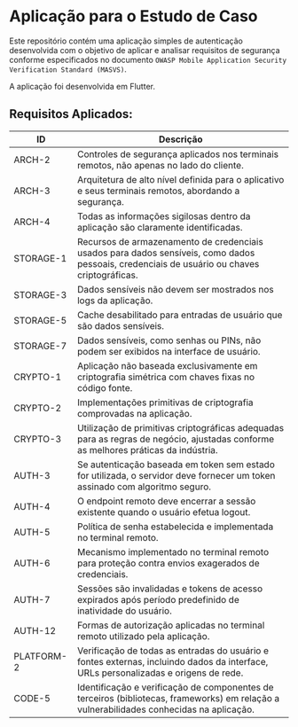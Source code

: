 # Aplicação para o Estudo de Caso

Este repositório contém uma aplicação simples de autenticação desenvolvida com o objetivo de aplicar e analisar requisitos de segurança conforme especificados no documento `OWASP Mobile Application Security Verification Standard (MASVS)`.

A aplicação foi desenvolvida em Flutter.

## Requisitos Aplicados:

| ID        | Descrição                                                                                        |
|-----------|--------------------------------------------------------------------------------------------------|
| ARCH-2    | Controles de segurança aplicados nos terminais remotos, não apenas no lado do cliente.           |
| ARCH-3    | Arquitetura de alto nível definida para o aplicativo e seus terminais remotos, abordando a segurança. |
| ARCH-4    | Todas as informações sigilosas dentro da aplicação são claramente identificadas.                |
| STORAGE-1 | Recursos de armazenamento de credenciais usados para dados sensíveis, como dados pessoais, credenciais de usuário ou chaves criptográficas. |
| STORAGE-3 | Dados sensíveis não devem ser mostrados nos logs da aplicação.                                    |
| STORAGE-5 | Cache desabilitado para entradas de usuário que são dados sensíveis.                               |
| STORAGE-7 | Dados sensíveis, como senhas ou PINs, não podem ser exibidos na interface de usuário.            |
| CRYPTO-1  | Aplicação não baseada exclusivamente em criptografia simétrica com chaves fixas no código fonte.  |
| CRYPTO-2  | Implementações primitivas de criptografia comprovadas na aplicação.                               |
| CRYPTO-3  | Utilização de primitivas criptográficas adequadas para as regras de negócio, ajustadas conforme as melhores práticas da indústria. |
| AUTH-3    | Se autenticação baseada em token sem estado for utilizada, o servidor deve fornecer um token assinado com algoritmo seguro. |
| AUTH-4    | O endpoint remoto deve encerrar a sessão existente quando o usuário efetua logout.               |
| AUTH-5    | Política de senha estabelecida e implementada no terminal remoto.                                 |
| AUTH-6    | Mecanismo implementado no terminal remoto para proteção contra envios exagerados de credenciais. |
| AUTH-7    | Sessões são invalidadas e tokens de acesso expirados após período predefinido de inatividade do usuário. |
| AUTH-12   | Formas de autorização aplicadas no terminal remoto utilizado pela aplicação.                     |
| PLATFORM-2| Verificação de todas as entradas do usuário e fontes externas, incluindo dados da interface, URLs personalizadas e origens de rede. |
| CODE-5    | Identificação e verificação de componentes de terceiros (bibliotecas, frameworks) em relação a vulnerabilidades conhecidas na aplicação. |
